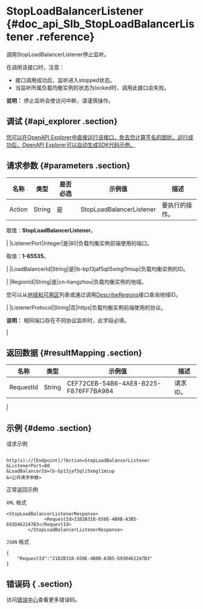 # StopLoadBalancerListener {#doc_api_Slb_StopLoadBalancerListener .reference}

调用StopLoadBalancerListener停止监听。

在调用该接口时，注意：

-   接口调用成功后，监听进入stopped状态。
-   当监听所属负载均衡实例的状态为locked时，调用此接口会失败。

**说明：** 停止监听会使访问中断，请谨慎操作。

## 调试 {#api_explorer .section}

[您可以在OpenAPI Explorer中直接运行该接口，免去您计算签名的困扰。运行成功后，OpenAPI Explorer可以自动生成SDK代码示例。](https://api.aliyun.com/#product=Slb&api=StopLoadBalancerListener&type=RPC&version=2014-05-15)

## 请求参数 {#parameters .section}

|名称|类型|是否必选|示例值|描述|
|--|--|----|---|--|
|Action|String|是|StopLoadBalancerListener|要执行的操作。

 取值：**StopLoadBalancerListener**。

 |
|ListenerPort|Integer|是|80|负载均衡实例前端使用的端口。

 取值：**1-65535**。

 |
|LoadBalancerId|String|是|lb-bp13jaf5qli5xmgl1miup|负载均衡实例的ID。

 |
|RegionId|String|是|cn-hangzhou|负载均衡实例的地域。

 您可以从[地域和可用区](~~40654~~)列表或通过调用[DescribeRegions](~~25609~~)接口查询地域ID。

 |
|ListenerProtocol|String|否|https|负载均衡实例前端使用的协议。

 **说明：** 相同端口存在不同协议监听时，此字段必填。

 |

## 返回数据 {#resultMapping .section}

|名称|类型|示例值|描述|
|--|--|---|--|
|RequestId|String|CEF72CEB-54B6-4AE8-B225-F876FF7BA984|请求ID。

 |

## 示例 {#demo .section}

请求示例

``` {#request_demo}

http(s)://[Endpoint]/?Action=StopLoadBalancerListener
&ListenerPort=80
&LoadBalancerId=lb-bp13jaf5qli5xmgl1miup
&<公共请求参数>

```

正常返回示例

`XML` 格式

``` {#xml_return_success_demo}
<StopLoadBalancerListenerResponse>
			  <RequestId>21D2B318-650E-4B0B-A3B5-693D462247B3</RequestId>
		</StopLoadBalancerListenerResponse>
```

`JSON` 格式

``` {#json_return_success_demo}
{
	"RequestId":"21D2B318-650E-4B0B-A3B5-693D462247B3"
}
```

## 错误码 { .section}

访问[错误中心](https://error-center.alibabacloud.com/status/product/Slb)查看更多错误码。

